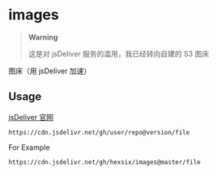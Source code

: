 # images

> **Warning**
> 
> 这是对 jsDeliver 服务的滥用，我已经转向自建的 S3 图床

图床（用 jsDeliver 加速）

## Usage

[jsDeliver 官网](https://www.jsdelivr.com/?docs=gh)

```
https://cdn.jsdelivr.net/gh/user/repo@version/file
```

For Example

```
https://cdn.jsdelivr.net/gh/hexsix/images@master/file
```
